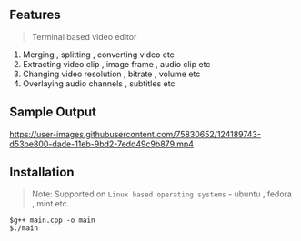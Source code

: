 
## Features

> Terminal based video editor

1. Merging , splitting , converting video etc
2. Extracting video clip , image frame , audio clip etc
3. Changing video resolution , bitrate , volume etc
4.  Overlaying audio channels , subtitles etc

## Sample Output

https://user-images.githubusercontent.com/75830652/124189743-d53be800-dade-11eb-9bd2-7edd49c9b879.mp4

## Installation

> Note: Supported on `Linux based operating systems` - ubuntu , fedora , mint etc.


```
$g++ main.cpp -o main
$./main
```
